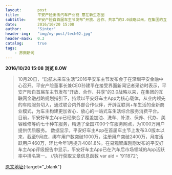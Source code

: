```yaml
---
layout:       post
title:        平安产险出击汽车产业链 意在新生态圈
subtitle:     平安产险自首届车主节发布“开放、合作、共享”的3.0战略以来，在集团的互联网金融战略规划指引下，持续以平安好车主App为核心载体，从业内领先的车险服务切入，通过联合内外部合作伙伴，开辟互联网+车生活的全新商业模式，为车主构建更加省心、放心的一站式车生活综合服务消费平台。
date:         2016/10/20 15:08
author:       "Sinter"
header-img:   "img/my-post/tech02.jpg"
header-mask:  0.3
catalog:      true
tags:
    - 界面新闻
---
```


**2016/10/20 15:08**  **浏览 8.0W**

> 10月20日，“启航未来车生活”2016平安车主节发布会于在深圳平安金融中心召开。平安产险董事长兼CEO孙建平在接受界面新闻记者采访时表示，平安产险自首届车主节发布“开放、合作、共享”的3.0战略以来，在集团的互联网金融战略规划指引下，持续以平安好车主App为核心载体，从业内领先的车险服务切入，通过联合内外部合作伙伴，开辟互联网+车生活的全新商业模式，为车主构建更加省心、放心的一站式车生活综合服务消费平台。
目前，平安好车主App已经聚合了覆盖加油、洗车、补漆、保养、代办、美容维修等约七十种车服务，精选了全国7000个车服务网点，为1000万用户提供优质服务。
数据显示，平安好车主App在首届车主节上发布3.0版本以来，截至9月底，绑车用户数突破1000万，注册用户突破2400万，月度活跃用户460万，环比今年1月提升4081.8%。在易观智库刚刚发布的平安好车主App评级报告中显示，平安好车主App已在汽车后市场领域的App活跃率中排名第一。
	//执行获取文章信息函数
	var aid = '911872';


[原文地址](http://www.jiemian.com/article/911872.html){:target="_blank"}


